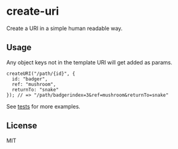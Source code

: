 # create-uri
Create a URI in a simple human readable way.

## Usage
Any object keys not in the template URI will get added as params.

    createURI("/path/{id}", {
      id: "badger",
      ref: "mushroom",
      returnTo: "snake"
    }); // => "/path/badgerindex=3&ref=mushroom&returnTo=snake"

See [tests](test/index.js) for more examples.


## License
MIT
